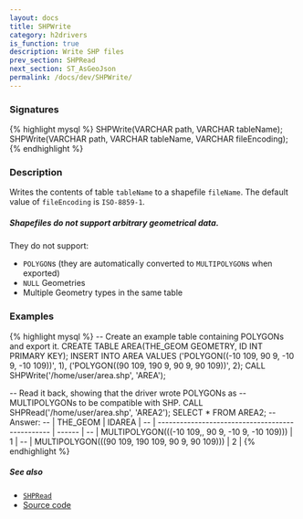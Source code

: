 ```yaml
---
layout: docs
title: SHPWrite
category: h2drivers
is_function: true
description: Write SHP files
prev_section: SHPRead
next_section: ST_AsGeoJson
permalink: /docs/dev/SHPWrite/
---
```


### Signatures

{% highlight mysql %}
SHPWrite(VARCHAR path, VARCHAR tableName);
SHPWrite(VARCHAR path, VARCHAR tableName, VARCHAR fileEncoding);
{% endhighlight %}

### Description

Writes the contents of table `tableName` to a shapefile `fileName`.
The default value of `fileEncoding` is `ISO-8859-1`.

<div class="note warning">
  <h5>Shapefiles do not support arbitrary geometrical data.</h5>
  <p>They do not support:
  <ul>
    <li><code>POLYGON</code>s (they are automatically converted to
        <code>MULTIPOLYGON</code>s when exported)</li>
    <li><code>NULL</code> Geometries</li>
    <li>Multiple Geometry types in the same table</li>
  </ul></p>
</div>

### Examples

{% highlight mysql %}
-- Create an example table containing POLYGONs and export it.
CREATE TABLE AREA(THE_GEOM GEOMETRY, ID INT PRIMARY KEY);
INSERT INTO AREA VALUES
    ('POLYGON((-10 109, 90 9, -10 9, -10 109))', 1),
    ('POLYGON((90 109, 190 9, 90 9, 90 109))', 2);
CALL SHPWrite('/home/user/area.shp', 'AREA');

-- Read it back, showing that the driver wrote POLYGONs as
-- MULTIPOLYGONs to be compatible with SHP.
CALL SHPRead('/home/user/area.shp', 'AREA2');
SELECT * FROM AREA2;
-- Answer:
-- |                     THE_GEOM                     | IDAREA |
-- | ------------------------------------------------ | ------ |
-- | MULTIPOLYGON(((-10 109,, 90 9, -10 9, -10 109))) |      1 |
-- | MULTIPOLYGON(((90 109, 190 109, 90 9, 90 109)))  |      2 |
{% endhighlight %}

##### See also

* [`SHPRead`](../SHPRead)
* <a href="https://github.com/irstv/H2GIS/blob/a8e61ea7f1953d1bad194af926a568f7bc9aac96/h2drivers/src/main/java/org/h2gis/drivers/shp/SHPWrite.java" target="_blank">Source code</a>
